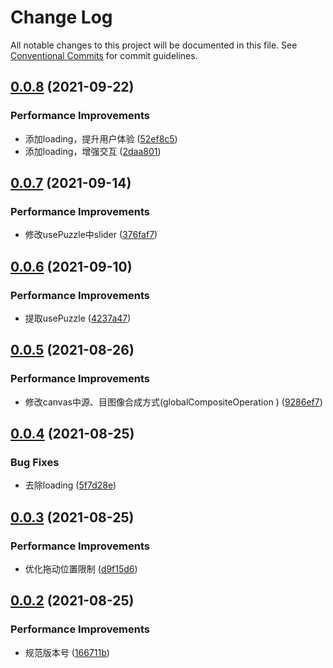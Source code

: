 # Change Log

All notable changes to this project will be documented in this file.
See [Conventional Commits](https://conventionalcommits.org) for commit guidelines.

## [0.0.8](https://github.com/mrrs878/gear/compare/@mrrs878/sliding-puzzle@0.0.7...@mrrs878/sliding-puzzle@0.0.8) (2021-09-22)


### Performance Improvements

* 添加loading，提升用户体验 ([52ef8c5](https://github.com/mrrs878/gear/commit/52ef8c5d3237e3ffdfd95e371dac8002c3f667b6))
* 添加loading，增强交互 ([2daa801](https://github.com/mrrs878/gear/commit/2daa801bf448a1f3dd1cdfd86cd76a697a6c186c))





## [0.0.7](https://github.com/mrrs878/gear/compare/@mrrs878/sliding-puzzle@0.0.6...@mrrs878/sliding-puzzle@0.0.7) (2021-09-14)


### Performance Improvements

* 修改usePuzzle中slider ([376faf7](https://github.com/mrrs878/gear/commit/376faf7a4e8f27abfa2b9bbee2ee7425d676a0df))





## [0.0.6](https://github.com/mrrs878/gear/compare/@mrrs878/sliding-puzzle@0.0.5...@mrrs878/sliding-puzzle@0.0.6) (2021-09-10)


### Performance Improvements

* 提取usePuzzle ([4237a47](https://github.com/mrrs878/gear/commit/4237a47053429758e20277ec74431cc410b2bdec))





## [0.0.5](https://github.com/mrrs878/gear/compare/@mrrs878/sliding-puzzle@0.0.4...@mrrs878/sliding-puzzle@0.0.5) (2021-08-26)


### Performance Improvements

* 修改canvas中源、目图像合成方式(globalCompositeOperation ) ([9286ef7](https://github.com/mrrs878/gear/commit/9286ef781ae53351f859db67dec757cd1df1c6de))





## [0.0.4](https://github.com/mrrs878/gear/compare/@mrrs878/sliding-puzzle@0.0.3...@mrrs878/sliding-puzzle@0.0.4) (2021-08-25)


### Bug Fixes

* 去除loading ([5f7d28e](https://github.com/mrrs878/gear/commit/5f7d28e4106e329a4b695118ea0bd3cc09b9ce97))





## [0.0.3](https://github.com/mrrs878/gear/compare/@mrrs878/sliding-puzzle@0.0.1...@mrrs878/sliding-puzzle@0.0.3) (2021-08-25)


### Performance Improvements

* 优化拖动位置限制 ([d9f15d6](https://github.com/mrrs878/gear/commit/d9f15d6a8b56715073c66fd68b204d4790fece39))





## [0.0.2](https://github.com/mrrs878/gear/compare/@mrrs878/sliding-puzzle@0.0.1...@mrrs878/sliding-puzzle@0.0.2) (2021-08-25)


### Performance Improvements

* 规范版本号 ([166711b](https://github.com/mrrs878/gear/commit/166711b56df79467c4d526a9f4ab5670c593b9ec))
